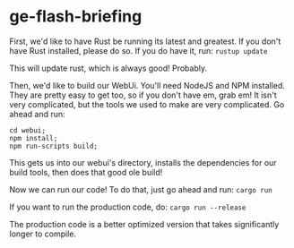 # ge-flash-briefing

First, we'd like to have Rust be running its latest and greatest. If you don't have Rust installed, please do so. If you do have it, run:
`rustup update`

This will update rust, which is always good! Probably.

Then, we'd like to build our WebUi. You'll need NodeJS and NPM installed. They are pretty easy to get too, so if you don't have em, grab em! It isn't very complicated, but the tools we used to make are very complicated. Go ahead and run:

```
cd webui;
npm install;
npm run-scripts build;
```
This gets us into our webui's directory, installs the dependencies for our build tools, then does that good ole build!

Now we can run our code! To do that, just go ahead and run:
`cargo run`

If you want to run the production code, do:
`cargo run --release`

The production code is a better optimized version that takes significantly longer to compile.
